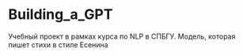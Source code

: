 # Building_a_GPT
Учебный проект в рамках курса по NLP в СПБГУ. Модель, которая пишет стихи в стиле Есенина
